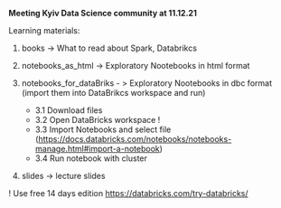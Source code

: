 
**Meeting Kyiv Data Science community at 11.12.21**

Learning materials:

1. books -> What to read about Spark, Databrikcs

2. notebooks_as_html -> Exploratory Nootebooks in html format

3. notebooks_for_dataBriks - > Exploratory Nootebooks in dbc format (import them into DataBrikcs workspace and run)

    * 3.1 Download files
    * 3.2 Open DataBricks workspace !
    * 3.3 Import Notebooks and select file (https://docs.databricks.com/notebooks/notebooks-manage.html#import-a-notebook)
    * 3.4 Run notebook with cluster 

4. slides -> lecture slides

! Use free 14 days edition https://databricks.com/try-databricks/

